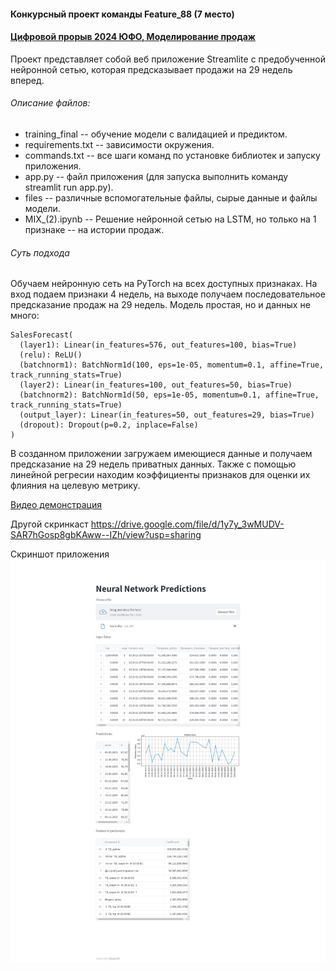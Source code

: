 #### Конкурсный проект команды Feature_88 (7 место)
#### [Цифровой прорыв 2024 ЮФО, Моделирование продаж](https://hacks-ai.ru/events/1077372)

Проект представляет собой веб приложение Streamlite с предобученной нейронной сетью, которая предсказывает продажи на 29 недель вперед.

###### Описание файлов:

 - training_final -- обучение модели с валидацией и предиктом.
 - requirements.txt -- зависимости окружения.
 - commands.txt -- все шаги команд по установке библиотек и запуску приложения.
 - app.py -- файл приложения (для запуска выполнить команду streamlit run app.py).
 - files -- различные вспомогательные файлы, сырые данные и файлы модели.
 - MIX_(2).ipynb -- Решение нейронной сетью на LSTM, но только на 1 признаке -- на истории продаж.

 ###### Суть подхода

Обучаем нейронную сеть на PyTorch на всех доступных признаках. На вход подаем признаки 4 недель, на выходе получаем последовательное предсказание продаж на 29 недель.
Модель простая, но и данных не много:
```
SalesForecast(
  (layer1): Linear(in_features=576, out_features=100, bias=True)
  (relu): ReLU()
  (batchnorm1): BatchNorm1d(100, eps=1e-05, momentum=0.1, affine=True, track_running_stats=True)
  (layer2): Linear(in_features=100, out_features=50, bias=True)
  (batchnorm2): BatchNorm1d(50, eps=1e-05, momentum=0.1, affine=True, track_running_stats=True)
  (output_layer): Linear(in_features=50, out_features=29, bias=True)
  (dropout): Dropout(p=0.2, inplace=False)
)
```

В созданном приложении загружаем имеющиеся данные и получаем предсказание на 29 недель приватных данных.
Также с помощью линейной регресии находим коэффициенты признаков для оценки их флияния на целевую метрику.

[Видео демонстрация](https://drive.google.com/file/d/1q2_rvG7_FH5F0aHCG2S1r0F3iFj-C6tt/view?usp=sharing)

Другой скринкаст https://drive.google.com/file/d/1y7y_3wMUDV-SAR7hGosp8gbKAww--IZh/view?usp=sharing

Скриншот приложения
![Скриншот приложения](https://github.com/andrecpc/hacks-ai-2024-mmm/blob/main/demo.png)
